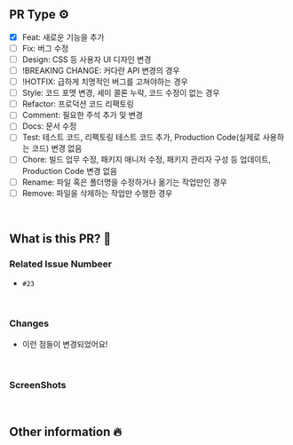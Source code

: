 ## PR Type ⚙️

<!-- 어떤 변경사항이 있는지 PR에 해당하는 작업들을 체크 후 남겨줍니다.
      사용하지 않는 리스트는 삭제해주세요! -->
      
- [x] Feat: 새로운 기능을 추가
- [ ] Fix: 버그 수정
- [ ] Design: CSS 등 사용자 UI 디자인 변경
- [ ] !BREAKING CHANGE: 커다란 API 변경의 경우
- [ ] !HOTFIX: 급하게 치명적인 버그를 고쳐야하는 경우
- [ ] Style: 코드 포맷 변경, 세미 콜론 누락, 코드 수정이 없는 경우
- [ ] Refactor: 프로덕션 코드 리팩토링
- [ ] Comment: 필요한 주석 추가 및 변경
- [ ] Docs: 문서 수정
- [ ] Test: 테스트 코드, 리펙토링 테스트 코드 추가, Production Code(실제로 사용하는 코드) 변경 없음
- [ ] Chore: 빌드 업무 수정, 패키지 매니저 수정, 패키지 관리자 구성 등 업데이트, Production Code 변경 없음
- [ ] Rename: 파일 혹은 폴더명을 수정하거나 옮기는 작업만인 경우
- [ ] Remove: 파일을 삭제하는 작업만 수행한 경우
<br>


## What is this PR? 📝

### Related Issue Numbeer
<!-- 연관된 이슈 번호를 모두 작성해 주세요. ex, #23, #24 -->
- `#23`
<br>

### Changes
<!-- PR의 작업 내용에 대한 설명을 적습니다. - 추가/변경사항에 대해 작성해주세요. -->
- 이런 점들이 변경되었어요!
<br>

### ScreenShots
<!--
뷰를 그린 경우 완성된 화면의 스크린샷을 같이 첨부해주세요.
적절한 사이즈로 첨부하는 코드 👇
<img width="300" alt="" src="이미지URL">
-->

<br>


## Other information 🔥
<!-- 기타 참고사항이 있다면 작성해줍니다. -->



